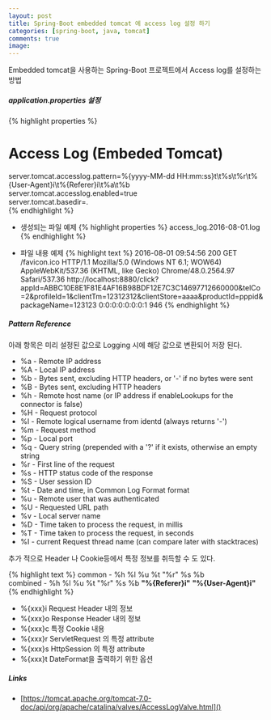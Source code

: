 ```yaml
---
layout: post
title: Spring-Boot embedded tomcat 에 access log 설정 하기
categories: [spring-boot, java, tomcat]
comments: true
image:
---
```


Embedded tomcat을 사용하는 Spring-Boot 프로젝트에서 Access log를 설정하는 방법

##### application.properties 설정
{% highlight properties %}
# Access Log (Embeded Tomcat)       
server.tomcat.accesslog.pattern=%{yyyy-MM-dd HH:mm:ss}t\t%s\t%r\t%{User-Agent}i\t%{Referer}i\t%a\t%b   
server.tomcat.accesslog.enabled=true   
server.tomcat.basedir=.   
{% endhighlight %}


  * 생성되는 파일 예제
{% highlight properties %}
access_log.2016-08-01.log   
{% endhighlight %}

  * 파일 내용 예제
{% highlight text %}
2016-08-01 09:54:56        200      GET /favicon.ico HTTP/1.1 Mozilla/5.0 (Windows NT 6.1; WOW64) AppleWebKit/537.36 (KHTML, like Gecko) Chrome/48.0.2564.97 Safari/537.36    http://localhost:8880/click?appId=ABBC10E8E1F81E4AF16B98BDF12E7C3C14697712660000&telCo=2&profileId=1&clientTm=12312312&clientStore=aaaa&productId=pppid&packageName=123123  0:0:0:0:0:0:0:1      946
{% endhighlight %}


##### Pattern Reference
아래 항목은 미리 설정된 값으로 Logging 시에 해당 값으로 변환되어 저장 된다.

  * %a - Remote IP address
  * %A - Local IP address
  * %b - Bytes sent, excluding HTTP headers, or '-' if no bytes were sent
  * %B - Bytes sent, excluding HTTP headers
  * %h - Remote host name (or IP address if enableLookups for the connector is false)
  * %H - Request protocol
  * %l - Remote logical username from identd (always returns '-')
  * %m - Request method
  * %p - Local port
  * %q - Query string (prepended with a '?' if it exists, otherwise an empty string
  * %r - First line of the request
  * %s - HTTP status code of the response
  * %S - User session ID
  * %t - Date and time, in Common Log Format format
  * %u - Remote user that was authenticated
  * %U - Requested URL path
  * %v - Local server name
  * %D - Time taken to process the request, in millis
  * %T - Time taken to process the request, in seconds
  * %I - current Request thread name (can compare later with stacktraces)

추가 적으로 Header 나 Cookie등에서 특정 정보를 취득할 수 도 있다.

{% highlight text %}
common - %h %l %u %t "%r" %s %b   
combined - %h %l %u %t "%r" %s %b **"%{Referer}i"** **"%{User-Agent}i"**
{% endhighlight %}

  * %{xxx}i Request Header 내의 정보
  * %{xxx}o Response Header 내의 정보
  * %{xxx}c 특정 Cookie 내용
  * %{xxx}r ServletRequest 의 특정 attribute
  * %{xxx}s HttpSession 의 특정 attribute
  * %{xxx}t DateFormat을 출력하기 위한 옵션

##### Links
  * [https://tomcat.apache.org/tomcat-7.0-doc/api/org/apache/catalina/valves/AccessLogValve.html]()

<!--more-->
